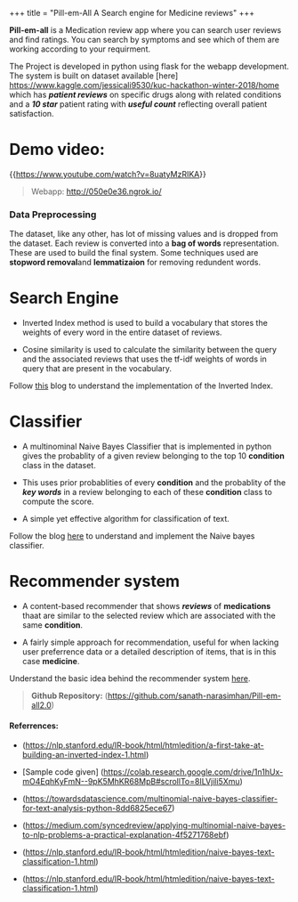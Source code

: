 +++
title = "Pill-em-All A Search engine for Medicine reviews"
+++

**Pill-em-all** is a Medication review app where you can search user reviews and find ratings. You can search by symptoms and see 
which of them are working according to your requirment.

The Project is developed in python using flask for the webapp development. The system is built on dataset available 
[here] https://www.kaggle.com/jessicali9530/kuc-hackathon-winter-2018/home which has **_patient reviews_** on specific drugs along
with related conditions and a **_10 star_** patient rating with **_useful count_** reflecting overall patient satisfaction.

# Demo video:
{{<https://www.youtube.com/watch?v=8uatyMzRIKA>}}

>Webapp: http://050e0e36.ngrok.io/

### Data Preprocessing
The dataset, like any other, has lot of missing values and is dropped from the dataset. 
Each review is converted into a **bag of words** representation. These are used to build the final system.
Some techniques used are **stopword removal**and **lemmatizaion** for removing redundent words.

# Search Engine
* Inverted Index method is used to build a vocabulary that stores the weights of every word in the entire dataset of reviews. 

* Cosine similarity is used to calculate the similarity between the query and the associated reviews that uses the tf-idf weights of words in query that are present in the vocabulary.

Follow [this](https://sananara-aryabhata.netlify.com/post/first-search-engine/) blog to understand the implementation of the Inverted Index.

# Classifier
* A multinominal Naive Bayes Classifier that is implemented in python gives the probablity of a given review belonging to the top 10 **condition** class in the dataset.

* This uses prior probablities of every **condition** and the probablity of the **_key words_** in a review belonging to each of these **condition** class to compute the score.

* A simple yet effective algorithm for classification of text.

Follow the blog [here](https://sananara-aryabhata.netlify.com/post/naive-bayes-classifier/) to understand and implement the Naive bayes classifier.

# Recommender system
* A content-based recommender that shows **_reviews_** of **medications** thaat are similar to the selected review which are associated with the same **condition**.

* A fairly simple approach for recommendation, useful for when lacking user preferrence data or a detailed description of items, that is in this case **medicine**.

Understand the basic idea behind the recommender system [here](https://sananara-aryabhata.netlify.com/post/recommendor-system/).


>**Github Repository:** (https://github.com/sanath-narasimhan/Pill-em-all2.0)

#### Referrences:
* (https://nlp.stanford.edu/IR-book/html/htmledition/a-first-take-at-building-an-inverted-index-1.html)

* [Sample code given] (https://colab.research.google.com/drive/1n1hUx-mO4EqhKyFmN--9pK5MhKR68MpB#scrollTo=8ILVjili5Xmu)

* (https://towardsdatascience.com/multinomial-naive-bayes-classifier-for-text-analysis-python-8dd6825ece67)

* (https://medium.com/syncedreview/applying-multinomial-naive-bayes-to-nlp-problems-a-practical-explanation-4f5271768ebf)

* (https://nlp.stanford.edu/IR-book/html/htmledition/naive-bayes-text-classification-1.html)

* (https://nlp.stanford.edu/IR-book/html/htmledition/naive-bayes-text-classification-1.html)
